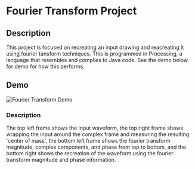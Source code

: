 # Fourier Transform Project

## Description
This project is focused on recreating an input drawing and reacreating it using fourier tansform techniques.
This is programmed in Processing, a language that resembles and complies to Java code.
See the demo below for demo for how this performs.

## Demo
![Fourier Transform Demo](demo/FourierTransform.gif)

### Description
The top left frame shows the input waveform, 
the top right frame shows wrapping the input around the complex frame and measuring the resulting 'center of mass',
the bottom left frame shows the fourier transform magnitude, complex components, and phase from top to bottom,
and the bottom right shows the recreation of the waveform using the fourier transform magnitude and phase information.
